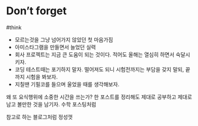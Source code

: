 # Don’t forget
#think
 
- 모르는것을 그냥 넘어가지 않았던 첫 마음가짐
- 아미스타그램을 만들면서 늘었던 실력
- 회사 프로젝트는 지금 큰 도움이 되는 것이다. 적어도 올해는 열심히 하면서 숙달시키자.
- 코딩 테스트때는 포기하지 말자. 떨어져도 되니 시험전까지는 부담을 갖지 말되, 끝까지 시험을 봐보자.
- 지칠땐 기필코를 들으며 울었을 때를 생각해보자.
 
왜 또 요식행위에 소중한 시간을 쓰는가?
한 포스트를 정리해도 제대로 공부하고 제대로 남고 볼만한 것을 남기자.
수학 포스팅처럼
 
참고로 하는 블로그처럼 정성껏

